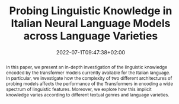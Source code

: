 ---
# Documentation: https://sourcethemes.com/academic/docs/managing-content/

title: "Probing Linguistic Knowledge in Italian Neural Language Models across Language Varieties"
authors: [Alessio Miaschi, Gabriele Sarti, Dominique Brunato, Felice Dell’Orletta, Giulia Venturi]
date: 2022-07-1T09:47:38+02:00
doi: ""

# Schedule page publish date (NOT publication's date).
publishDate: 2022-07-1T09:47:38+02:00

# Publication type.
# Legend: 0 = Uncategorized; 1 = Conference paper; 2 = Journal article;
# 3 = Preprint / Working Paper; 4 = Report; 5 = Book; 6 = Book section;
# 7 = Thesis; 8 = Patent
publication_types: ["2"]

# Publication name and optional abbreviated publication name.
publication: "In Proceedings of the Seventh Italian Conference on Computational Linguistics (CLiC-it 2020) and the Italian Journal of Computational Linguistics (IJCoL)"
publication_short: "CLiC-it 2020 & IJCoL"

abstract: "In this paper, we present an in-depth investigation of the linguistic knowledge encoded by the transformer models currently available for the Italian language. In particular, we investigate how the complexity of two different architectures of probing models affects the performance of the Transformers in encoding a wide spectrum of linguistic features. Moreover, we explore how this implicit knowledge varies according to different textual genres and language varieties."

# Summary. An optional shortened abstract.
summary: "We investigate whether and how using different architectures of probing models affects the performance of Italian transformers in encoding a wide spectrum of linguistic features."

tags: [Natural Language Processing, Deep Learning, Interpretability, Italian Language, Transformers, Neural Language Models, Probing Task]
categories: []
featured: false

# Custom links (optional).
#   Uncomment and edit lines below to show custom links.
# links:
# - name: Follow
#   url: https://twitter.com
#   icon_pack: fab
#   icon: twitter
links:

links:
- name: CLiC-it 2020
  url: http://ceur-ws.org/Vol-2769/paper_56.pdf
  icon_pack: fas
  icon: file-contract
- name: IJCoL 2022
  url: https://journals.openedition.org/ijcol/965
  icon_pack: fas
  icon: file-contract

url_pdf: 
url_code: 
url_dataset:
url_poster:
url_project:
url_slides:
url_source:
url_video:

# Featured image
# To use, add an image named `featured.jpg/png` to your page's folder. 
# Focal points: Smart, Center, TopLeft, Top, TopRight, Left, Right, BottomLeft, Bottom, BottomRight.
image:
  caption: ""
  focal_point: ""
  preview_only: false

# Associated Projects (optional).
#   Associate this publication with one or more of your projects.
#   Simply enter your project's folder or file name without extension.
#   E.g. `internal-project` references `content/project/internal-project/index.md`.
#   Otherwise, set `projects: []`.
projects: []

# Slides (optional).
#   Associate this publication with Markdown slides.
#   Simply enter your slide deck's filename without extension.
#   E.g. `slides: "example"` references `content/slides/example/index.md`.
#   Otherwise, set `slides: ""`.
slides: ""
---